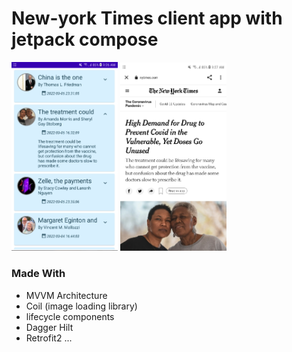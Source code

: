 # New-york Times client app with jetpack compose

<p float="left">
  <img src="screenshots/home.png" width="170" />
  <img src="screenshots/detail.png" width="170" />
</p>


### Made With
- MVVM Architecture
- Coil (image loading library)
- lifecycle components
- Dagger Hilt
- Retrofit2 ...
